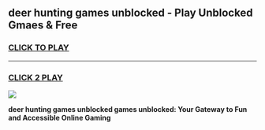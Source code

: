 
## deer hunting games unblocked - Play Unblocked Gmaes & Free
<h3>
<a href="https://premium.freeplayer.one?title=deer_hunting_games_unblocked&ref=19F">CLICK TO PLAY</a></h3>
<hr>

<h3>
<a href="https://premium.freeplayer.one?title=deer_hunting_games_unblocked&ref=19F">CLICK 2 PLAY</a>
  
</h3>

<a href="https://premium.freeplayer.one?title=deer_hunting_games_unblocked&ref=19F/"><img src="https://clearcache.store/games.png"></a>


**deer hunting games unblocked games unblocked: Your Gateway to Fun and Accessible Online Gaming**
